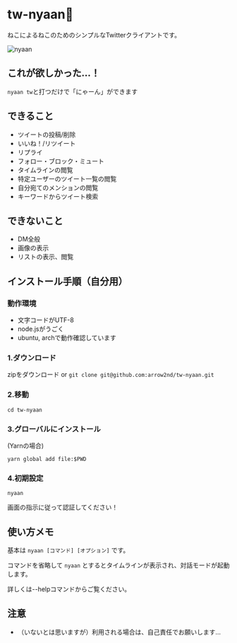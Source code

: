 # tw-nyaan🐾

ねこによるねこのためのシンプルなTwitterクライアントです。

![nyaan](https://user-images.githubusercontent.com/44780846/88927372-444b0400-d2b2-11ea-8433-dc7edeed9a08.png)

## これが欲しかった…！

```nyaan tw```と打つだけで「にゃーん」ができます

## できること
- ツイートの投稿/削除
- いいね！/リツイート
- リプライ
- フォロー・ブロック・ミュート
- タイムラインの閲覧
- 特定ユーザーのツイート一覧の閲覧
- 自分宛てのメンションの閲覧
- キーワードからツイート検索

## できないこと
- DM全般
- 画像の表示
- リストの表示、閲覧

## インストール手順（自分用）

### 動作環境
- 文字コードがUTF-8
- node.jsがうごく
- ubuntu, archで動作確認しています

### 1.ダウンロード

zipをダウンロード or ```git clone git@github.com:arrow2nd/tw-nyaan.git```

### 2.移動

```cd tw-nyaan```

### 3.グローバルにインストール

(Yarnの場合)

```yarn global add file:$PWD ``` 

### 4.初期設定

```nyaan```

画面の指示に従って認証してください！

## 使い方メモ

基本は ```nyaan [コマンド] [オプション]``` です。

コマンドを省略して ```nyaan``` とするとタイムラインが表示され、対話モードが起動します。

詳しくは--helpコマンドからご覧ください。

## 注意
- （いないとは思いますが）利用される場合は、自己責任でお願いします…
